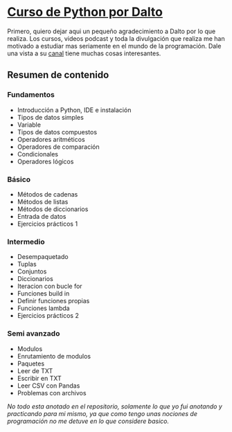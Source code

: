 # [Curso de Python por Dalto][curso]

Primero, quiero dejar aqui un pequeño agradecimiento a Dalto por lo que realiza. Los cursos, videos podcast y toda la divulgación que realiza me han motivado a estudiar mas seriamente en el mundo de la programación. Dale una vista a su [canal][canal_dalto] tiene muchas cosas interesantes.



## Resumen de contenido
### Fundamentos
- Introducción a Python, IDE e instalación
- Tipos de datos simples
- Variable
- Tipos de datos compuestos
- Operadores aritméticos
- Operadores de comparación
- Condicionales
- Operadores lógicos
### Básico
- Métodos de cadenas
- Métodos de listas
- Métodos de diccionarios
- Entrada de datos
- Ejercicios prácticos 1
### Intermedio
- Desempaquetado
- Tuplas
- Conjuntos
- Diccionarios
- Iteracion con bucle for
- Funciones build in
- Definir funciones propias
- Funciones lambda
- Ejercicios prácticos 2
### Semi avanzado
- Modulos
- Enrutamiento de modulos
- Paquetes
- Leer de TXT
- Escribir en TXT
- Leer CSV con Pandas
- Problemas con archivos


*No todo esta anotado en el repositorio, solamente lo que yo fui anotando y practicando para mi mismo, ya que como tengo unas nociones de programación no me detuve en lo que considere basico.*


[curso]:https://www.youtube.com/watch?v=nKPbfIU442g
[canal_dalto]:https://www.youtube.com/@soydalto

